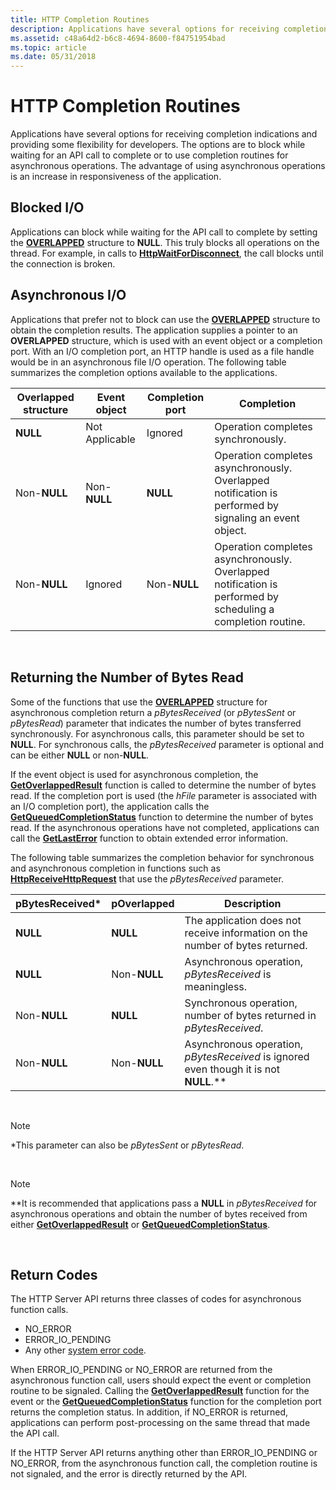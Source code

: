 ```yaml
---
title: HTTP Completion Routines
description: Applications have several options for receiving completion indications and providing some flexibility for developers.
ms.assetid: c48a64d2-b6c8-4694-8600-f84751954bad
ms.topic: article
ms.date: 05/31/2018
---
```


# HTTP Completion Routines

Applications have several options for receiving completion indications and providing some flexibility for developers. The options are to block while waiting for an API call to complete or to use completion routines for asynchronous operations. The advantage of using asynchronous operations is an increase in responsiveness of the application.

## Blocked I/O

Applications can block while waiting for the API call to complete by setting the [**OVERLAPPED**](https://docs.microsoft.com/windows/desktop/api/minwinbase/ns-minwinbase-_overlapped) structure to **NULL**. This truly blocks all operations on the thread. For example, in calls to [**HttpWaitForDisconnect**](/windows/desktop/api/Http/nf-http-httpwaitfordisconnect), the call blocks until the connection is broken.

## Asynchronous I/O

Applications that prefer not to block can use the [**OVERLAPPED**](https://docs.microsoft.com/windows/desktop/api/minwinbase/ns-minwinbase-_overlapped) structure to obtain the completion results. The application supplies a pointer to an **OVERLAPPED** structure, which is used with an event object or a completion port. With an I/O completion port, an HTTP handle is used as a file handle would be in an asynchronous file I/O operation. The following table summarizes the completion options available to the applications.



| Overlapped structure | Event object   | Completion port | Completion                                                                                                   |
|----------------------|----------------|-----------------|--------------------------------------------------------------------------------------------------------------|
| **NULL**             | Not Applicable | Ignored         | Operation completes synchronously.                                                                           |
| Non-**NULL**         | Non-**NULL**   | **NULL**        | Operation completes asynchronously. Overlapped notification is performed by signaling an event object.       |
| Non-**NULL**         | Ignored        | Non-**NULL**    | Operation completes asynchronously. Overlapped notification is performed by scheduling a completion routine. |



 

## Returning the Number of Bytes Read

Some of the functions that use the [**OVERLAPPED**](https://docs.microsoft.com/windows/desktop/api/minwinbase/ns-minwinbase-_overlapped) structure for asynchronous completion return a *pBytesReceived* (or *pBytesSent* or *pBytesRead*) parameter that indicates the number of bytes transferred synchronously. For asynchronous calls, this parameter should be set to **NULL**. For synchronous calls, the *pBytesReceived* parameter is optional and can be either **NULL** or non-**NULL**.

If the event object is used for asynchronous completion, the [**GetOverlappedResult**](https://docs.microsoft.com/windows/desktop/api/ioapiset/nf-ioapiset-getoverlappedresult) function is called to determine the number of bytes read. If the completion port is used (the *hFile* parameter is associated with an I/O completion port), the application calls the [**GetQueuedCompletionStatus**](https://docs.microsoft.com/windows/desktop/api/ioapiset/nf-ioapiset-getqueuedcompletionstatus) function to determine the number of bytes read. If the asynchronous operations have not completed, applications can call the [**GetLastError**](https://docs.microsoft.com/windows/desktop/api/errhandlingapi/nf-errhandlingapi-getlasterror) function to obtain extended error information.

The following table summarizes the completion behavior for synchronous and asynchronous completion in functions such as [**HttpReceiveHttpRequest**](/windows/desktop/api/Http/nf-http-httpreceivehttprequest) that use the *pBytesReceived* parameter.



| pBytesReceived\* | pOverlapped  | Description                                                                             |
|------------------|--------------|-----------------------------------------------------------------------------------------|
| **NULL**         | **NULL**     | The application does not receive information on the number of bytes returned.           |
| **NULL**         | Non-**NULL** | Asynchronous operation, *pBytesReceived* is meaningless.                                |
| Non-**NULL**     | **NULL**     | Synchronous operation, number of bytes returned in *pBytesReceived*.                    |
| Non-**NULL**     | Non-**NULL** | Asynchronous operation, *pBytesReceived* is ignored even though it is not **NULL**.\*\* |



 

> [!Note]  
> \*This parameter can also be *pBytesSent* or *pBytesRead*.

 

> [!Note]  
> \*\*It is recommended that applications pass a **NULL** in *pBytesReceived* for asynchronous operations and obtain the number of bytes received from either [**GetOverlappedResult**](https://docs.microsoft.com/windows/desktop/api/ioapiset/nf-ioapiset-getoverlappedresult) or [**GetQueuedCompletionStatus**](https://docs.microsoft.com/windows/desktop/api/ioapiset/nf-ioapiset-getqueuedcompletionstatus).

 

## Return Codes

The HTTP Server API returns three classes of codes for asynchronous function calls.

-   NO\_ERROR
-   ERROR\_IO\_PENDING
-   Any other [system error code](https://docs.microsoft.com/windows/desktop/Debug/system-error-codes).

When ERROR\_IO\_PENDING or NO\_ERROR are returned from the asynchronous function call, users should expect the event or completion routine to be signaled. Calling the [**GetOverlappedResult**](https://docs.microsoft.com/windows/desktop/api/ioapiset/nf-ioapiset-getoverlappedresult) function for the event or the [**GetQueuedCompletionStatus**](https://docs.microsoft.com/windows/desktop/api/ioapiset/nf-ioapiset-getqueuedcompletionstatus) function for the completion port returns the completion status. In addition, if NO\_ERROR is returned, applications can perform post-processing on the same thread that made the API call.

If the HTTP Server API returns anything other than ERROR\_IO\_PENDING or NO\_ERROR, from the asynchronous function call, the completion routine is not signaled, and the error is directly returned by the API.

 

 




